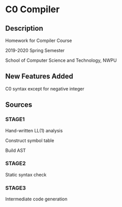 # C0 Compiler

## Description
Homework for Compiler Course

2019-2020 Spring Semester

School of Computer Science and Technology, NWPU

## New Features Added
C0 syntax except for negative integer

## Sources
### STAGE1
Hand-written LL(1) analysis

Construct symbol table

Build AST

### STAGE2
Static syntax check

### STAGE3
Intermediate code generation
